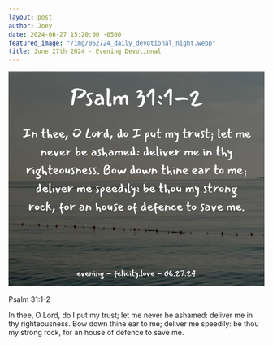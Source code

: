 ```yaml
---
layout: post
author: Joey
date: 2024-06-27 15:20:00 -0500
featured_image: "/img/062724_daily_devotional_night.webp"
title: June 27th 2024 - Evening Devotional
---
```


[![June 27th 2024 - Evening Devotional](/img/062724_daily_devotional_night.webp)](/img/062724_daily_devotional_night.webp)

<!-- verse -->

Psalm 31:1-2

In thee, O Lord, do I put my trust; let me never be ashamed: deliver me in thy righteousness. Bow down thine ear to me; deliver me speedily: be thou my strong rock, for an house of defence to save me.

<!-- ad / promo -->
<!-- <hr>

Please consider purchasing a mug to support the page by clicking the image below, thank you!

[![June 19th 2024 - Evening Devotional - Mug](/img/mugs/061124_morning_mug.webp)](https://www.joeybrinkman.com/shop) -->